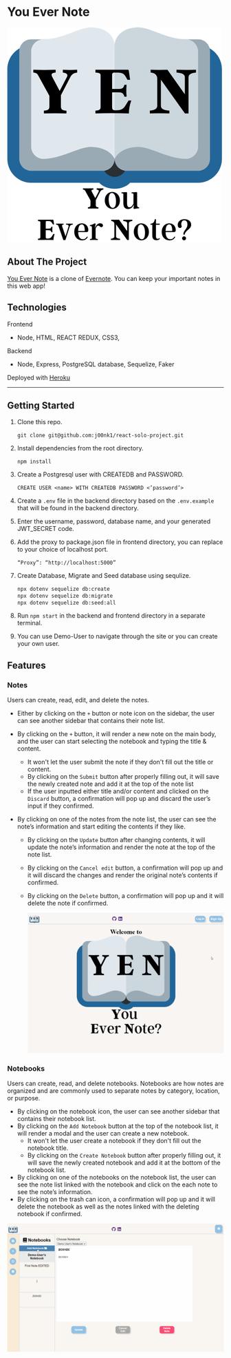 # You Ever Note

![yen-logo](/frontend/src/components/Navigation/images/yen-logo.png)

## About The Project

[You Ever Note](https://you-ever-note.herokuapp.com/) is a clone of [Evernote](https://evernote.com/). You can keep your important notes in this web app!

## Technologies

Frontend

- Node, HTML, REACT REDUX, CSS3,

Backend

- Node, Express, PostgreSQL database, Sequelize, Faker

Deployed with [Heroku](https://www.heroku.com/)

---

## Getting Started

1. Clone this repo.

   ```
   git clone git@github.com:j00nk1/react-solo-project.git
   ```

2. Install dependencies from the root directory.
   ```
   npm install
   ```
3. Create a Postgresql user with CREATEDB and PASSWORD.

   ```
   CREATE USER <name> WITH CREATEDB PASSWORD <’password’>
   ```

4. Create a `.env` file in the backend directory based on the `.env.example` that will be found in the backend directory.

5. Enter the username, password, database name, and your generated JWT_SECRET code.

6. Add the proxy to package.json file in frontend directory, you can replace to your choice of localhost port.

   ```
   “Proxy”: “http://localhost:5000”
   ```

7. Create Database, Migrate and Seed database using sequlize.
   ```
   npx dotenv sequelize db:create
   npx dotenv sequelize db:migrate
   npx dotenv sequelize db:seed:all
   ```
8. Run `npm start` in the backend and frontend directory in a separate terminal.

9. You can use Demo-User to navigate through the site or you can create your own user.

## Features

### Notes

Users can create, read, edit, and delete the notes.

- Either by clicking on the `+` button or note icon on the sidebar, the user can see another sidebar that contains their note list.
- By clicking on the `+` button, it will render a new note on the main body, and the user can start selecting the notebook and typing the title & content.
  - It won't let the user submit the note if they don't fill out the title or content.
  - By clicking on the `Submit` button after properly filling out, it will save the newly created note and add it at the top of the note list
  - If the user inputted either title and/or content and clicked on the `Discard` button, a confirmation will pop up and discard the user’s input if they confirmed.
- By clicking on one of the notes from the note list, the user can see the note’s information and start editing the contents if they like.

  - By clicking on the `Update` button after changing contents, it will update the note’s information and render the note at the top of the note list.
  - By clicking on the `Cancel edit` button, a confirmation will pop up and it will discard the changes and render the original note’s contents if confirmed.
  - By clicking on the `Delete` button, a confirmation will pop up and it will delete the note if confirmed.

    ![note](/frontend/src/components/Navigation/images/you_ever_note.gif)

### Notebooks

Users can create, read, and delete notebooks. Notebooks are how notes are organized and are commonly used to separate notes by category, location, or purpose.

- By clicking on the notebook icon, the user can see another sidebar that contains their notebook list.
- By clicking on the `Add Notebook` button at the top of the notebook list, it will render a modal and the user can create a new notebook.
  - It won't let the user create a notebook if they don't fill out the notebook title.
  - By clicking on the `Create Notebook` button after properly filling out, it will save the newly created notebook and add it at the bottom of the notebook list.
- By clicking on one of the notebooks on the notebook list, the user can see the note list linked with the notebook and click on the each note to see the note’s information.
- By clicking on the trash can icon, a confirmation will pop up and it will delete the notebook as well as the notes linked with the deleting notebook if confirmed.

![notebook](/frontend/src/components/Navigation/images/notebook.gif)
